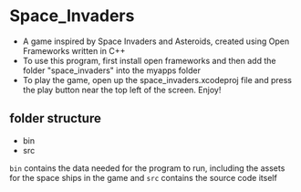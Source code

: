 # Space_Invaders
* A game inspired by Space Invaders and Asteroids, created using Open Frameworks written in C++
* To use this program, first install open frameworks and then add the folder "space_invaders" into the myapps folder
* To play the game, open up the space_invaders.xcodeproj file and press the play button near the top left of the screen. Enjoy!

## folder structure
* bin
* src

`bin` contains the data needed for the program to run, including the assets for the space ships in the game
and `src` contains the source code itself
